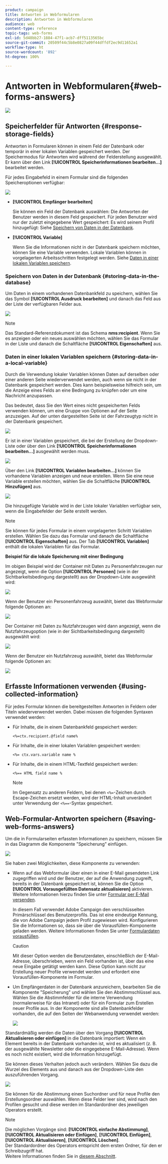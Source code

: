 ```yaml
---
product: campaign
title: Antworten in Webformularen
description: Antworten in Webformularen
audience: web
content-type: reference
topic-tags: web-forms
exl-id: 5d48bb27-1884-47f1-acb7-dff5113565bc
source-git-commit: 20509f44c5b8e0827a09f44dffdf2ec9d11652a1
workflow-type: ht
source-wordcount: '892'
ht-degree: 100%

---
```


# Antworten in Webformularen{#web-forms-answers}

![](../../assets/common.svg)

## Speicherfelder für Antworten {#response-storage-fields}

Antworten in Formularen können in einem Feld der Datenbank oder temporär in einer lokalen Variablen gespeichert werden. Der Speichermodus für Antworten wird während der Felderstellung ausgewählt. Er kann über den Link **[!UICONTROL Speicherinformationen bearbeiten...]** bearbeitet werden.

Für jedes Eingabefeld in einem Formular sind die folgenden Speicheroptionen verfügbar:

![](assets/s_ncs_admin_survey_select_storage.png)

* **[!UICONTROL Empfänger bearbeiten]**

   Sie können ein Feld der Datenbank auswählen: Die Antworten der Benutzer werden in diesem Feld gespeichert. Für jeden Benutzer wird nur der zuletzt eingegebene Wert gespeichert: Es wird seinem Profil hinzugefügt: Siehe [Speichern von Daten in der Datenbank](#storing-data-in-the-database).

* **[!UICONTROL Variable]**

   Wenn Sie die Informationen nicht in der Datenbank speichern möchten, können Sie eine Variable verwenden. Lokale Variablen können in vorgelagerten Arbeitsschritten festgelegt werden. Siehe [Daten in einer lokalen Variablen speichern](#storing-data-in-a-local-variable).

### Speichern von Daten in der Datenbank {#storing-data-in-the-database}

Um Daten in einem vorhandenen Datenbankfeld zu speichern, wählen Sie das Symbol **[!UICONTROL Ausdruck bearbeiten]** und danach das Feld aus der Liste der verfügbaren Felder aus.

![](assets/s_ncs_admin_survey_storage_type1.png)

>[!NOTE]
>
>Das Standard-Referenzdokument ist das Schema **nms:recipient**. Wenn Sie es anzeigen oder ein neues auswählen möchten, wählen Sie das Formular in der Liste und danach die Schaltfläche **[!UICONTROL Eigenschaften]** aus.

### Daten in einer lokalen Variablen speichern {#storing-data-in-a-local-variable}

Durch die Verwendung lokaler Variablen können Daten auf derselben oder einer anderen Seite wiederverwendet werden, auch wenn sie nicht in der Datenbank gespeichert werden. Dies kann beispielsweise hilfreich sein, um die Anzeige eines Felds an eine Bedingung zu knüpfen oder um eine Nachricht anzupassen.

Das bedeutet, dass Sie den Wert eines nicht gespeicherten Felds verwenden können, um eine Gruppe von Optionen auf der Seite anzuzeigen. Auf der unten dargestellten Seite ist der Fahrzeugtyp nicht in der Datenbank gespeichert.

![](assets/s_ncs_admin_survey_no_storage_variable.png)

Er ist in einer Variablen gespeichert, die bei der Erstellung der Dropdown-Liste oder über den Link **[!UICONTROL Speicherinformationen bearbeiten...]** ausgewählt werden muss.

![](assets/s_ncs_admin_survey_no_storage_variable2.png)

Über den Link **[!UICONTROL Variablen bearbeiten...]** können Sie vorhandene Variablen anzeigen und neue erstellen. Wenn Sie eine neue Variable erstellen möchten, wählen Sie die Schaltfläche **[!UICONTROL Hinzufügen]** aus.

![](assets/s_ncs_admin_survey_add_a_variable.png)

Die hinzugefügte Variable wird in der Liste lokaler Variablen verfügbar sein, wenn die Eingabefelder der Seite erstellt werden.

>[!NOTE]
>
>Sie können für jedes Formular in einem vorgelagerten Schritt Variablen erstellen. Wählen Sie dazu das Formular und danach die Schaltfläche **[!UICONTROL Eigenschaften]** aus. Der Tab **[!UICONTROL Variablen]** enthält die lokalen Variablen für das Formular.

**Beispiel für die lokale Speicherung mit einer Bedingung**

Im obigen Beispiel wird der Container mit Daten zu Personenfahrzeugen nur angezeigt, wenn die Option **[!UICONTROL Personen]** (wie in der Sichtbarkeitsbedingung dargestellt) aus der Dropdown-Liste ausgewählt wird:

![](assets/s_ncs_admin_survey_add_a_condition.png)

Wenn der Benutzer ein Personenfahrzeug auswählt, bietet das Webformular folgende Optionen an:

![](assets/s_ncs_admin_survey_no_storage_conda.png)

Der Container mit Daten zu Nutzfahrzeugen wird dann angezeigt, wenn die Nutzfahrzeugoption (wie in der Sichtbarkeitsbedingung dargestellt) ausgewählt wird:

![](assets/s_ncs_admin_survey_view_a_condition.png)

Wenn der Benutzer ein Nutzfahrzeug auswählt, bietet das Webformular folgende Optionen an:

![](assets/s_ncs_admin_survey_no_storage_condb.png)

## Erfasste Informationen verwenden {#using-collected-information}

Für jedes Formular können die bereitgestellten Antworten in Feldern oder Titeln wiederverwendet werden. Dabei müssen die folgenden Syntaxen verwendet werden:

* Für Inhalte, die in einem Datenbankfeld gespeichert werden:

   ```
   <%=ctx.recipient.@field name%
   ```

* Für Inhalte, die in einer lokalen Variablen gespeichert werden:

   ```
   <%= ctx.vars.variable name %
   ```

* Für Inhalte, die in einem HTML-Textfeld gespeichert werden:

   ```
   <%== HTML field name %
   ```

   >[!NOTE]
   >
   >Im Gegensatz zu anderen Feldern, bei denen `<%=`-Zeichen durch Escape-Zeichen ersetzt werden, wird der HTML-Inhalt unverändert unter Verwendung der `<%==`-Syntax gespeichert.

## Web-Formular-Antworten speichern {#saving-web-forms-answers}

Um die in Formularseiten erfassten Informationen zu speichern, müssen Sie in das Diagramm die Komponente &quot;Speicherung&quot; einfügen.

![](assets/s_ncs_admin_survey_save_box.png)

Sie haben zwei Möglichkeiten, diese Komponente zu verwenden:

* Wenn auf das Webformular über einen in einer E-Mail gesendeten Link zugegriffen wird und der Benutzer, der auf die Anwendung zugreift, bereits in der Datenbank gespeichert ist, können Sie die Option **[!UICONTROL Vorausgefüllten Datensatz aktualisieren]** aktivieren. Weitere Informationen hierzu finden Sie unter [Formular per E-Mail versenden](publishing-a-web-form.md#delivering-a-form-via-email).

   In diesem Fall verwendet Adobe Campaign den verschlüsselten Primärschlüssel des Benutzerprofils. Das ist eine eindeutige Kennung, die von Adobe Campaign jedem Profil zugewiesen wird. Konfigurieren Sie die Informationen so, dass sie über die Vorausfüllen-Komponente geladen werden. Weitere Informationen finden Sie unter [Formulardaten vorausfüllen](publishing-a-web-form.md#pre-loading-the-form-data).

   >[!CAUTION]
   >
   >Mit dieser Option werden die Benutzerdaten, einschließlich der E-Mail-Adresse, überschrieben, wenn ein Feld vorhanden ist, über das eine neue Eingabe getätigt werden kann. Diese Option kann nicht zur Erstellung neuer Profile verwendet werden und erfordert eine Vorausfüllen-Komponente im Formular.

* Um Empfängerdaten in der Datenbank anzureichern, bearbeiten Sie die Komponente &quot;Speicherung&quot; und wählen Sie den Abstimmschlüssel aus. Wählen Sie die Abstimmfelder für die interne Verwendung (normalerweise für das Intranet) oder für ein Formular zum Erstellen neuer Profile aus. In der Komponente sind alle Datenbankfelder vorhanden, die auf den Seiten der Webanwendung verwendet werden:

   ![](assets/s_ncs_admin_survey_save_box_edit.png)

Standardmäßig werden die Daten über den Vorgang **[!UICONTROL Aktualisieren oder einfügen]** in die Datenbank importiert: Wenn ein Element bereits in der Datenbank vorhanden ist, wird es aktualisiert (z. B. der ausgewählte Newsletter oder die eingegebene E-Mail-Adresse). Wenn es noch nicht existiert, wird die Information hinzugefügt.

Sie können dieses Verhalten jedoch auch verändern. Wählen Sie dazu die Wurzel des Elements aus und danach aus der Dropdown-Liste den auszuführenden Vorgang.

![](assets/s_ncs_admin_survey_save_operation.png)

Sie können für die Abstimmung einen Suchordner und für neue Profile den Erstellungsordner auswählen. Wenn diese Felder leer sind, wird nach den Profilen gesucht und diese werden im Standardordner des jeweiligen Operators erstellt.

>[!NOTE]
>
>Die möglichen Vorgänge sind: **[!UICONTROL einfache Abstimmung]**, **[!UICONTROL Aktualisieren oder Einfügen]**, **[!UICONTROL Einfügen]**, **[!UICONTROL Aktualisieren]**, **[!UICONTROL Löschen]**.\
>Der Standardordner des Operators entspricht dem ersten Ordner, für den er Schreibzugriff hat.\
>Weitere Informationen finden Sie in [diesem Abschnitt](../../platform/using/access-management.md).
